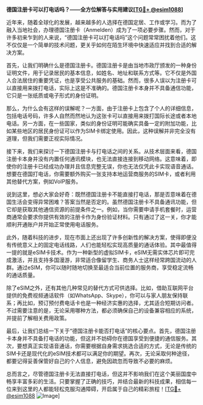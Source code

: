 **德国注册卡可以打电话吗？——全方位解答与实用建议[[TG💪+ @esim1088](https://t.me/s/esim1088)]**

近年来，随着全球化的发展，越来越多的人选择在德国定居、工作或学习。而为了融入当地社会，办理德国注册卡（Anmelden）成为了一项必要步骤。然而，对于许多初来乍到的人来说，“德国注册卡可以打电话吗”这个问题常常困扰着他们。这不仅仅是一个简单的技术问题，更关乎如何在陌生环境中快速适应并找到合适的解决方案。

首先，让我们明确什么是德国注册卡。德国注册卡是由当地市政厅颁发的一种身份证明文件，用于记录居民的基本信息，如姓名、地址和联系方式等。它不仅是外国人合法居住的重要凭证，也是享受公共服务的基础。然而，很多人误以为注册卡可以直接用来拨打电话，实际上这是不准确的。德国注册卡本身并不具备通信功能，它只是一张纸质或电子形式的身份证明。

那么，为什么会有这样的误解呢？一方面，由于注册卡上包含了个人的详细信息，包括电话号码，许多人自然而然地认为这张卡可以直接用来拨打国际长途或者本地电话。另一方面，在一些国家，类似的身份证明可能确实具备一定的附加功能，比如某些地区的居民身份证可以作为SIM卡绑定使用。因此，这种误解并非完全没有道理，但我们需要正视实际情况。

接下来，我们来探讨一下德国注册卡与打电话之间的关系。从技术层面来看，德国注册卡本身并没有内置任何通讯模块，也无法直接连接到移动网络。这意味着，即使你的注册卡已经成功办理并且信息完整无误，你也无法仅凭此卡实现语音通话。想要在德国打电话，你需要额外购买一张支持本地运营商服务的SIM卡，或者利用其他替代方案，例如VoIP服务。

说到这里，想必大家会好奇：既然德国注册卡不能直接打电话，那是否意味着在德国生活会变得异常困难？答案当然是否定的。虽然德国注册卡不具备通讯功能，但它却是获取其他通信资源的前提条件之一。例如，当你需要申请手机套餐时，运营商通常会要求你提供有效的注册卡作为身份验证材料。只有通过了这一关，你才能顺利开通账户并开始正常使用电话服务。

此外，随着科技的进步，现在市面上还出现了许多创新性的解决方案，使得即便没有传统意义上的固定电话线路，人们也能轻松实现高质量的通话体验。其中最值得一提的就是eSIM卡技术。作为一种新型的虚拟SIM卡，eSIM无需实体芯片即可完成激活，并且支持多国漫游，非常适合像留学生、商务人士这样经常跨国流动的人群。通过eSIM，你可以随时随地切换至最适合当前位置的服务商，享受稳定流畅的通话质量。

除了eSIM之外，还有其他几种常见的替代方式可供选择。比如，借助互联网平台提供的免费视频通话软件（如WhatsApp、Skype），你可以与家人朋友保持联系；再比如，预订预付费电话卡也是一种经济实惠的选择，尤其适合短期访问者。不过需要注意的是，无论采用哪种方法，都必须确保自己的设备兼容相应的系统，并提前了解相关费用政策。

最后，让我们总结一下关于“德国注册卡能否打电话”的核心要点。首先，德国注册卡本身并不具备打电话的功能，但这并不妨碍你在德国享受到便捷的通信服务。其次，要想真正实现语音通话，你需要根据自身需求挑选合适的方式，无论是传统的SIM卡还是现代化的eSIM技术都可以满足你的期望。再次，无论采取何种途径，都要记得妥善保管好自己的个人信息，避免因疏忽而导致不必要的麻烦。

总而言之，尽管德国注册卡无法直接打电话，但这并不影响我们在这个美丽国度中畅享丰富多彩的生活。只要掌握了正确的技巧，并结合最新的科技成果，相信每一位来到这里的人都能轻松克服沟通障碍，开启属于自己的精彩旅程！[[TG💪+ @esim1088](https://t.me/s/esim1088) ![Image](https://i.postimg.cc/4NQfJmqS/Snipaste-2025-05-13-00-14-12.png)]